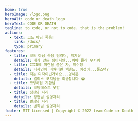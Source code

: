 ```yaml
---
home: true
heroImage: /logo.png
heroAlt: code or death logo
heroText: CODE OR DEATH
tagline: to code, or not to code. that is the problem!
actions:
  - text: 코드 아님 죽음!
    link: /docs/
    type: primary
features:
  - title: 코드 아님 죽음 팀리더, 백지유
    details: 내가 만든 팀이지만...뭐야 몰라 무서워
  - title: CICD에 미련을 품은 자, 박수정
    details: 디자인에 미쳐버린 백엔드. 이것이...풀스택?
  - title: 저는 디자이넌가봐요...명하준
    details: 엘리스 코치님들 죄송합니다 😭
  - title: 코딩허접 기환님
    details: 코딩테스트 못함
  - title: 정현님 자리
    details: 정현님 설명자리
  - title: 별희님 자리
    details: 별희님 설명자리
footer: MIT Licensed | Copyright © 2022 team Code or Death
---
```

